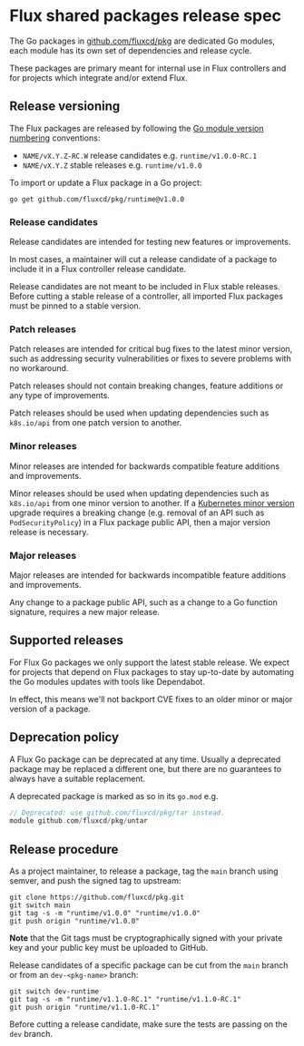 # Flux shared packages release spec

The Go packages in [github.com/fluxcd/pkg](https://github.com/fluxcd/pkg) are dedicated Go modules,
each module has its own set of dependencies and release cycle.

These packages are primary meant for internal use in Flux controllers and
for projects which integrate and/or extend Flux.

## Release versioning

The Flux packages are released by following the
[Go module version numbering](https://go.dev/doc/modules/version-numbers) conventions:

- `NAME/vX.Y.Z-RC.W` release candidates e.g. `runtime/v1.0.0-RC.1`
- `NAME/vX.Y.Z` stable releases e.g. `runtime/v1.0.0`

To import or update a Flux package in a Go project:

```shell
go get github.com/fluxcd/pkg/runtime@v1.0.0
```

### Release candidates

Release candidates are intended for testing new features or improvements.

In most cases, a maintainer will cut a release candidate of a package to include it
in a Flux controller release candidate.

Release candidates are not meant to be included in Flux stable releases.
Before cutting a stable release of a controller, all imported Flux packages must be pinned to a stable version.

### Patch releases

Patch releases are intended for critical bug fixes to the latest minor version, such as addressing security
vulnerabilities or fixes to severe problems with no workaround.

Patch releases should not contain breaking changes, feature additions or any type of improvements.

Patch releases should be used when updating dependencies such as `k8s.io/api` from one patch version to another.

### Minor releases

Minor releases are intended for backwards compatible feature additions and improvements.

Minor releases should be used when updating dependencies such as `k8s.io/api` from one minor version to another.
If a [Kubernetes minor version](https://github.com/kubernetes/sig-release/blob/master/release-engineering/versioning.md)
upgrade requires a breaking change (e.g. removal of an API such as `PodSecurityPolicy`) in a Flux package public API,
then a major version release is necessary.

### Major releases

Major releases are intended for backwards incompatible feature additions and improvements.

Any change to a package public API, such as a change to a Go function signature, requires a new major release.

## Supported releases

For Flux Go packages we only support the latest stable release. We expect for projects that depend on
Flux packages to stay up-to-date by automating the Go modules updates with tools like Dependabot.

In effect, this means we'll not backport CVE fixes to an older minor or major version of a package.

## Deprecation policy

A Flux Go package can be deprecated at any time. Usually a deprecated package may be replaced a 
different one, but there are no guarantees to always have a suitable replacement.

A deprecated package is marked as so in its `go.mod` e.g.

```go
// Deprecated: use github.com/fluxcd/pkg/tar instead.
module github.com/fluxcd/pkg/untar
```

## Release procedure

As a project maintainer, to release a package, tag the `main` branch using semver,
and push the signed tag to upstream:

```shell
git clone https://github.com/fluxcd/pkg.git
git switch main
git tag -s -m "runtime/v1.0.0" "runtime/v1.0.0"
git push origin "runtime/v1.0.0"
```

**Note** that the Git tags must be cryptographically signed with your private key
and your public key must be uploaded to GitHub.

Release candidates of a specific package can be cut from the `main` branch or from an `dev-<pkg-name>` branch:

```shell
git switch dev-runtime
git tag -s -m "runtime/v1.1.0-RC.1" "runtime/v1.1.0-RC.1"
git push origin "runtime/v1.1.0-RC.1"
```

Before cutting a release candidate, make sure the tests are passing on the `dev` branch.
